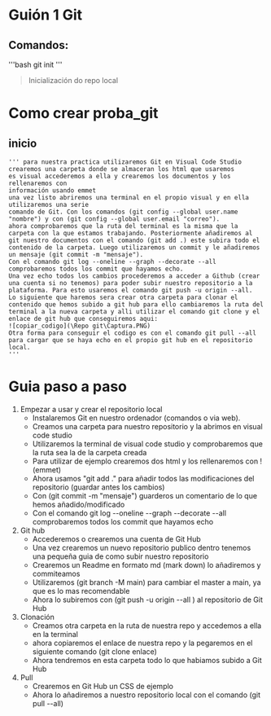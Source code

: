 # Guión 1 Git
## Comandos:
'''bash
git init
'''
>Inicialización do repo local
# Como crear proba_git 
## inicio
    ''' para nuestra practica utilizaremos Git en Visual Code Studio
    crearemos una carpeta donde se almaceran los html que usaremos 
    es visual accederemos a ella y crearemos los documentos y los rellenaremos con 
    información usando emmet
    una vez listo abriremos una terminal en el propio visual y en ella utilizaremos una serie 
    comando de Git. Con los comandos (git config --global user.name "nombre") y con (git config --global user.email "correo").
    ahora comprobaremos que la ruta del terminal es la misma que la carpeta con la que estamos trabajando. Posteriormente añadiremos al git nuestro documentos con el comando (git add .) este subira todo el contenido de la carpeta. Luego utilizaremos un commit y le añadiremos un mensaje (git commit -m "mensaje").
    Con el comando git log --oneline --graph --decorate --all comprobaremos todos los commit que hayamos echo.
    Una vez echo todos los cambios procederemos a acceder a Github (crear una cuenta si no tenemos) para poder subir nuestro repositorio a la plataforma. Para esto usaremos el comando git push -u origin --all.
    Lo siguiente que haremos sera crear otra carpeta para clonar el contenido que hemos subido a git hub para ello cambiaremos la ruta del terminal a la nueva carpeta y alli utilizar el comando git clone y el enlace de git hub que conseguiremos aqui:
    ![copiar_codigo](\Repo git\Captura.PNG)
    Otra forma para conseguir el codigo es con el comando git pull --all para cargar que se haya echo en el propio git hub en el repositorio local.
    '''
# Guia paso a paso
 1. Empezar a usar y crear el repositorio local
    * Instalaremos Git en nuestro ordenador (comandos o via web).
    * Creamos una carpeta para nuestro repositorio y la abrimos en visual code studio
    * Utilizaremos la terminal de visual code studio y comprobaremos que la ruta sea la de la carpeta creada
    * Para utilizar de ejemplo crearemos dos html y los rellenaremos con ! (emmet)
    * Ahora usamos "git add ." para añadir todos las modificaciones del repositorio (guardar antes los cambios)
    * Con (git commit -m "mensaje") guarderos un comentario de lo que hemos añadido/modificado
    * Con el comando git log --oneline --graph --decorate --all comprobaremos todos los commit que hayamos echo
2. Git hub 
    * Accederemos o crearemos una cuenta de Git Hub
    * Una vez crearemos un nuevo repositorio publico dentro tenemos una pequeña guia de como subir nuestro repositorio
    * Crearemos un Readme en formato md (mark down) lo añadiremos y commiteamos
    * Utilizaremos (git branch -M main) para cambiar el master a main, ya que es lo mas recomendable
    * Ahora lo subiremos con (git push -u origin --all ) al repositorio de Git Hub
3. Clonación
    * Creamos otra carpeta en la ruta de nuestra repo y accedemos a ella en la terminal
    * ahora copiaremos el enlace de nuestra repo y la pegaremos en el siguiente comando (git clone enlace)
    * Ahora tendremos en esta carpeta todo lo que habiamos subido a Git Hub
4. Pull
    * Crearemos en Git Hub un CSS de ejemplo
    * Ahora lo añadiremos a nuestro repositorio local con el comando (git pull --all)






